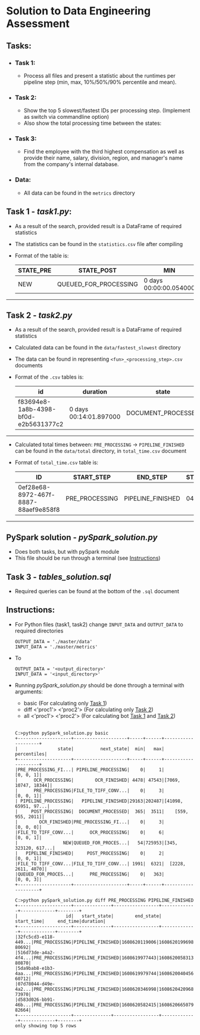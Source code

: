 # Solution to Data Engineering Assessment

## Tasks:

- ### Task 1:

  - Process all files and present a statistic about the runtimes per pipeline step (min, max, 10%/50%/90% percentile and mean).

- ### Task 2:

  - Show the top 5 slowest/fastest IDs per processing step. (Implement as switch via commandline option)
  - Also show the total processing time between the states:

- ### Task 3:

  - Find the employee with the third highest compensation as well as
    provide their name, salary, division, region, and manager's name from the company's internal
    database.

- ### Data:
  - All data can be found in the `metrics` directory

## Task 1 - _task1.py_:

- As a result of the search, provided result is a DataFrame of required statistics
- The statistics can be found in the `statistics.csv` file after compiling
- Format of the table is:

  | STATE_PRE | STATE_POST            | MIN                    | MAX                    | 10%             | 50%                    | 90%                    |
  | --------- | --------------------- | ---------------------- | ---------------------- | --------------- | ---------------------- | ---------------------- |
  | NEW       | QUEUED_FOR_PROCESSING | 0 days 00:00:00.054000 | 0 days 00:12:05.953000 | 0 days 00:00:00 | 0 days 00:00:00.131500 | 0 days 00:09:23.732300 |

---

## Task 2 - _task2.py_

- As a result of the search, provided result is a DataFrame of required statistics
- Calculated data can be found in the `data/fastest_slowest` directory
- The data can be found in representing `<fun>_<processing_step>.csv` documents
- Format of the `.csv` tables is:

  | id                                   | duration               | state              |
  | ------------------------------------ | ---------------------- | ------------------ |
  | f83694e8-1a8b-4398-bf0d-e2b5631377c2 | 0 days 00:14:01.897000 | DOCUMENT_PROCESSED |

---

- Calculated total times between: `PRE_PROCESSING` -> `PIPELINE_FINISHED` can be found in the `data/total` directory, in `total_time.csv` document
- Format of `total_time.csv` table is:

  | ID                                   | START_STEP     | END_STEP          | START_TIME | END_TIME | TOTAL_TIME             |
  | ------------------------------------ | -------------- | ----------------- | ---------- | -------- | ---------------------- |
  | 0ef28e68-8972-467f-8887-88aef9e858f8 | PRE_PROCESSING | PIPELINE_FINISHED | 04:35.8    | 05:39.5  | 0 days 00:01:03.687000 |

---

## PySpark solution - _pySpark_solution.py_

- Does both tasks, but with pySpark module
- This file should be run through a terminal (see [Instructions](#instructions))

## Task 3 - _tables_solution.sql_

- Required queries can be found at the bottom of the `.sql` document

## Instructions:

- For Python files (task1, task2) change `INPUT_DATA` and `OUTPUT_DATA` to required directories

      OUTPUT_DATA = './master/data'
      INPUT_DATA = './master/metrics'

- To

      OUTPUT_DATA = '<output_directory>'
      INPUT_DATA = '<input_directory>'

- Running _pySpark_solution.py_ should be done through a terminal with arguments:

  - basic (For calculating only [Task 1](#task-1))
  - diff <'proc1'> <'proc2'> (For calculating only [Task 2](#task-2))
  - all <'proc1'> <'proc2'> (For calculating bot [Task 1](#task-1) and [Task 2](#task-2))

  <br>

  ```console
  C:>python pySpark_solution.py basic
  +--------------------+--------------------+-----+------+--------------------+
  |               state|          next_state|  min|   max|         percentiles|
  +--------------------+--------------------+-----+------+--------------------+
  |PRE_PROCESSING_FI...| PIPELINE_PROCESSING|    0|     1|           [0, 0, 1]|
  |      OCR_PROCESSING|        OCR_FINISHED| 4478| 47543|[7069, 10747, 18344]|
  |      PRE_PROCESSING|FILE_TO_TIFF_CONV...|    0|     3|           [0, 0, 1]|
  | PIPELINE_PROCESSING|   PIPELINE_FINISHED|29163|202487|[41098, 65951, 97...|
  |     POST_PROCESSING|  DOCUMENT_PROCESSED|  365|  3511|    [559, 955, 2011]|
  |        OCR_FINISHED|PRE_PROCESSING_FI...|    0|     3|           [0, 0, 0]|
  |FILE_TO_TIFF_CONV...|      OCR_PROCESSING|    0|     6|           [0, 0, 1]|
  |                 NEW|QUEUED_FOR_PROCES...|   54|725953|[345, 323120, 617...|
  |   PIPELINE_FINISHED|     POST_PROCESSING|    0|     2|           [0, 0, 1]|
  |FILE_TO_TIFF_CONV...|FILE_TO_TIFF_CONV...| 1991|  6321|  [2228, 2611, 4870]|
  |QUEUED_FOR_PROCES...|      PRE_PROCESSING|    0|   363|           [0, 0, 3]|
  +--------------------+--------------------+-----+------+--------------------+

  C:>python pySpark_solution.py diff PRE_PROCESSING PIPELINE_FINISHED
  +--------------------+--------------+-----------------+-------------+-------------+--------+
  |                  id|   start_state|        end_state|   start_time|     end_time|duration|
  +--------------------+--------------+-----------------+-------------+-------------+--------+
  |32fc5cd3-e118-449...|PRE_PROCESSING|PIPELINE_FINISHED|1608620119006|1608620199698|   80692|
  |516d73de-a4a2-4f4...|PRE_PROCESSING|PIPELINE_FINISHED|1608619977443|1608620058313|   80870|
  |5da9bab8-e1b3-4aa...|PRE_PROCESSING|PIPELINE_FINISHED|1608619979744|1608620040456|   60712|
  |07d78044-d49e-4a2...|PRE_PROCESSING|PIPELINE_FINISHED|1608620346998|1608620420968|   73970|
  |d583d026-bb91-46b...|PRE_PROCESSING|PIPELINE_FINISHED|1608620582415|1608620665079|   82664|
  +--------------------+--------------+-----------------+-------------+-------------+--------+
  only showing top 5 rows
  ```
